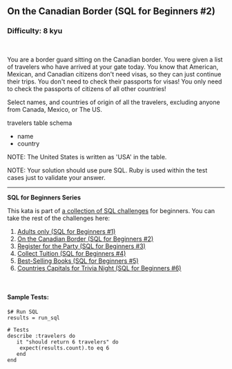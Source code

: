 ## On the Canadian Border (SQL for Beginners #2)
### Difficulty: 8 kyu

<br>

<p>You are a border guard sitting on the Canadian border. You were given a list of travelers who have arrived at your gate today. You know that American, Mexican, and Canadian citizens don't need visas, so they can just continue their trips. You don't need to check their passports for visas! You only need to check the passports of citizens of all other countries!</p>
<p>Select names, and countries of origin of all the travelers, excluding anyone from Canada, Mexico, or The US.</p>
<p>travelers table schema</p>
<ul>
<li>name</li>
<li>country</li>
</ul>
<p>NOTE: The United States is written as 'USA' in the table.</p>
<p>NOTE: Your solution should use pure SQL. Ruby is used within the test cases just to validate your answer.</p>
<hr>

<p><strong>SQL for Beginners Series</strong></p>
<p>This kata is part of <a href="https://www.codewars.com/collections/sql-for-beginners" data-turbolinks="false" target="_blank">a collection of SQL challenges</a> for beginners. You can take the rest of the challenges here: </p>
<ol>
<li><a href="https://www.codewars.com/kata/590a95eede09f87472000213" data-turbolinks="false" target="_blank">Adults only (SQL for Beginners #1)</a></li>
<li><a href="https://www.codewars.com/kata/590ba881fe13cfdcc20001b4" data-turbolinks="false" target="_blank">On the Canadian Border (SQL for Beginners #2)</a></li>
<li><a href="https://www.codewars.com/kata/590cc86f7557c0494000007e" data-turbolinks="false" target="_blank">Register for the Party (SQL for Beginners #3)</a></li>
<li><a href="https://www.codewars.com/kata/5910b0d378cc2ba91400000b" data-turbolinks="false" target="_blank">Collect Tuition (SQL for Beginners #4)</a></li>
<li><a href="https://www.codewars.com/kata/591127cbe8b9fb05bd00004b" data-turbolinks="false" target="_blank">Best-Selling Books (SQL for Beginners #5)</a></li>
<li><a href="https://www.codewars.com/kata/5e5f09dc0a17be0023920f6f" data-turbolinks="false" target="_blank">Countries Capitals for Trivia Night (SQL for Beginners #6)</a></li>
</ol>


<br>

#### Sample Tests:

```
$# Run SQL
results = run_sql
​
# Tests
describe :travelers do
   it "should return 6 travelers" do
    expect(results.count).to eq 6
   end
end
```